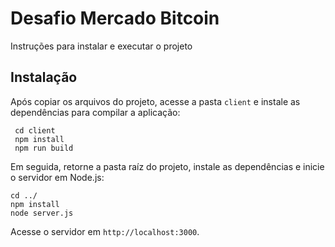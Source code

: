 # Desafio Mercado Bitcoin
Instruções para instalar e executar o projeto


## Instalação
Após copiar os arquivos do projeto, acesse a pasta `client` e instale as dependências para compilar a aplicação:

     cd client
     npm install
     npm run build

Em seguida, retorne a pasta raíz do projeto, instale as dependências e inicie o servidor em Node.js:

    cd ../
    npm install
    node server.js

Acesse o servidor em `http://localhost:3000`.